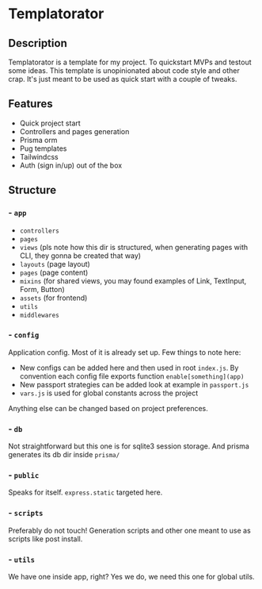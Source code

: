 # Templatorator

## Description

Templatorator is a template for my project. To quickstart MVPs and testout some ideas.
This template is unopinionated about code style and other crap. It's just meant to be used as quick start with a couple of tweaks.

## Features

- Quick project start
- Controllers and pages generation
- Prisma orm
- Pug templates
- Tailwindcss
- Auth (sign in/up) out of the box

## Structure

### - `app`

- `controllers`
- `pages`
- `views` (pls note how this dir is structured, when generating pages with CLI, they gonna be created that way)
- `layouts` (page layout)
- `pages` (page content)
- `mixins` (for shared views, you may found examples of Link, TextInput, Form, Button)
- `assets` (for frontend) 
- `utils`
- `middlewares`

### - `config`

Application config. Most of it is already set up.
Few things to note here:
- New configs can be added here and then used in root `index.js`. By convention each config file exports function `enable[something](app)`
- New passport strategies can be added look at example in `passport.js`
- `vars.js` is used for global constants across the project

Anything else can be changed based on project preferences.

### - `db`

Not straightforward but this one is for sqlite3 session storage. And prisma generates its db dir inside `prisma/`

### - `public`

Speaks for itself. `express.static` targeted here.

### - `scripts`

Preferably do not touch! Generation scripts and other one meant to use as scripts like post install.

### - `utils`

We have one inside app, right? Yes we do, we need this one for global utils.
